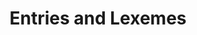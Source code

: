 ---
word: "true"

title: "Entries and Lexemes"

categories: ['']

tags: ['Entries', 'and', 'Lexemes']

arwords: 'المدخل والوحدات المعجمية'

arexps: []

enwords: ['Entries and Lexemes']

enexps: []

arlexicons: 'د'

enlexicons: 'E'

authors: ['Ruqayya Roshdy']

translators: ['']

citations: 'مقدمة في حوسبة اللغة العربية'

sources: 'مركز الملك عبدالله بن عبدالعزيز الدولي لخدمة اللغة العربية'

slug: ""
---